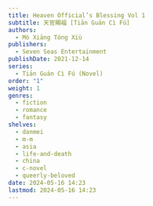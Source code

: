 ```yaml
---
title: Heaven Official’s Blessing Vol 1
subtitle: 天官賜福 [Tiān Guān Cì Fú]
authors:
  - Mò Xiāng Tóng Xiù
publishers:
  - Seven Seas Entertainment
publishDate: 2021-12-14
series:
  - Tiān Guān Cì Fú (Novel)
order: "1"
weight: 1
genres:
  - fiction
  - romance
  - fantasy
shelves:
  - danmei
  - m-m
  - asia
  - life-and-death
  - china
  - c-novel
  - queerly-beloved
date: 2024-05-16 14:23
lastmod: 2024-05-16 14:23
---
```

